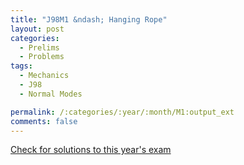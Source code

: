 ```yaml
---
title: "J98M1 &ndash; Hanging Rope"
layout: post
categories:
  - Prelims
  - Problems
tags:
  - Mechanics
  - J98
  - Normal Modes

permalink: /:categories/:year/:month/M1:output_ext
comments: false
---
```

<object data="1998J1M.pdf" type="application/pdf" width="100%" height="500"></object>
<div class="message"><a href='https://princetonprelim.com/prelim/0/'>Check for solutions to this year's exam</a></div>